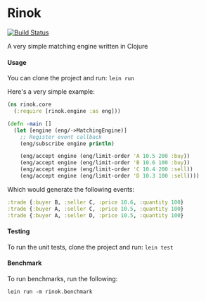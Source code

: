 Rinok
=====

[![Build Status](https://travis-ci.org/film42/rinok.svg)](https://travis-ci.org/film42/rinok)

A very simple matching engine written in Clojure

#### Usage

You can clone the project and run: `lein run`

Here's a very simple example:

```clojure
(ns rinok.core
  (:require [rinok.engine :as eng]))

(defn -main []
  (let [engine (eng/->MatchingEngine)]
    ;; Register event callback
    (eng/subscribe engine println)

    (eng/accept engine (eng/limit-order 'A 10.5 200 :buy))
    (eng/accept engine (eng/limit-order 'B 10.6 100 :buy))
    (eng/accept engine (eng/limit-order 'C 10.4 200 :sell))
    (eng/accept engine (eng/limit-order 'D 10.3 100 :sell))))
```

Which would generate the following events:

```clojure
:trade {:buyer B, :seller C, :price 10.6, :quantity 100}
:trade {:buyer A, :seller C, :price 10.5, :quantity 100}
:trade {:buyer A, :seller D, :price 10.5, :quantity 100}
```

#### Testing

To run the unit tests, clone the project and run: `lein test`


#### Benchmark

To run benchmarks, run the following:


```
lein run -m rinok.benchmark
```